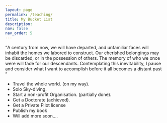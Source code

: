 ```yaml
---
layout: page
permalink: /teaching/
title: My Bucket List
description: 
nav: false
nav_order: 5
---
```


<p><q>A century from now, we will have departed, and unfamiliar faces will inhabit the homes we labored to construct. Our cherished belongings may be discarded, or in the possession of others. The memory of who we once were will fade for our descendants. Contemplating this inevitability, I pause and consider what I want to accomplish before it all becomes a distant past </q></p>
<ul>
<li>Travel the whole world. (on my way).</li>
<li>Solo Sky-diving. </li>
<li>Start a non-profit Organisation. (partially done).</li>
<li>Get a Doctorate (achieved).</li>
<li>Get a Private Pilot license </li>
<li> Publish my book </li>

<li>Will add more soon....</li>
</ul>  



